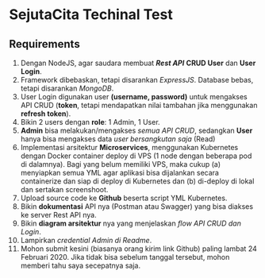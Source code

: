 # SejutaCita Techinal Test

## Requirements

1. Dengan NodeJS, agar saudara membuat **_Rest API_** **CRUD User** dan **User Login**.
2. Framework dibebaskan, tetapi disarankan _ExpressJS_. Database bebas, tetapi disarankan _MongoDB_.
3. User Login digunakan user **(username, password)** untuk mengakses API CRUD (**token**, tetapi mendapatkan nilai tambahan jika menggunakan **refresh token**).
4. Bikin 2 users dengan **role**: 1 Admin, 1 User.
5. **Admin** bisa melakukan/mengakses _semua API CRUD_, sedangkan **User** hanya bisa mengakses data _user bersangkutan saja_ (Read)
6. Implementasi arsitektur **Microservices**, menggunakan Kubernetes dengan Docker container deploy di VPS (1 node dengan beberapa pod di dalamnya). Bagi yang belum memiliki VPS, maka cukup (a) menyiapkan semua YML agar aplikasi bisa dijalankan secara containerize dan siap di deploy di Kubernetes dan (b) di-deploy di lokal dan sertakan screenshoot.
7. Upload source code ke **Github** beserta script YML Kubernetes.
8. Bikin **dokumentasi** API nya (Postman atau Swagger) yang bisa diakses ke server Rest API nya.
9. Bikin **diagram arsitektur** nya yang menjelaskan _flow API CRUD dan Login_.
10. Lampirkan _credential Admin di Readme_.
11. Mohon submit kesini (biasanya orang kirim link Github) paling lambat 24 Februari 2020. Jika tidak bisa sebelum tanggal tersebut, mohon memberi tahu saya secepatnya saja.
